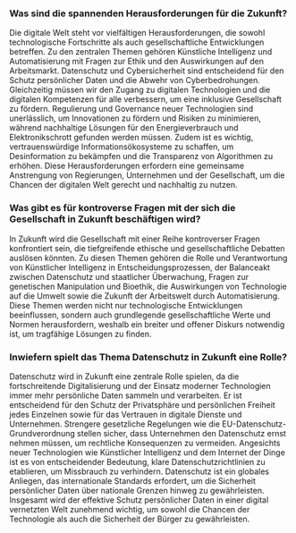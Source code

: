 ### Was sind die spannenden Herausforderungen für die Zukunft?

Die digitale Welt steht vor vielfältigen Herausforderungen, die sowohl technologische Fortschritte als auch gesellschaftliche Entwicklungen betreffen. Zu den zentralen Themen gehören Künstliche Intelligenz und Automatisierung mit Fragen zur Ethik und den Auswirkungen auf den Arbeitsmarkt. Datenschutz und Cybersicherheit sind entscheidend für den Schutz persönlicher Daten und die Abwehr von Cyberbedrohungen. Gleichzeitig müssen wir den Zugang zu digitalen Technologien und die digitalen Kompetenzen für alle verbessern, um eine inklusive Gesellschaft zu fördern. Regulierung und Governance neuer Technologien sind unerlässlich, um Innovationen zu fördern und Risiken zu minimieren, während nachhaltige Lösungen für den Energieverbrauch und Elektronikschrott gefunden werden müssen. Zudem ist es wichtig, vertrauenswürdige Informationsökosysteme zu schaffen, um Desinformation zu bekämpfen und die Transparenz von Algorithmen zu erhöhen. Diese Herausforderungen erfordern eine gemeinsame Anstrengung von Regierungen, Unternehmen und der Gesellschaft, um die Chancen der digitalen Welt gerecht und nachhaltig zu nutzen.

### Was gibt es für kontroverse Fragen mit der sich die Gesellschaft in Zukunft beschäftigen wird?

In Zukunft wird die Gesellschaft mit einer Reihe kontroverser Fragen konfrontiert sein, die tiefgreifende ethische und gesellschaftliche Debatten auslösen könnten. Zu diesen Themen gehören die Rolle und Verantwortung von Künstlicher Intelligenz in Entscheidungsprozessen, der Balanceakt zwischen Datenschutz und staatlicher Überwachung, Fragen zur genetischen Manipulation und Bioethik, die Auswirkungen von Technologie auf die Umwelt sowie die Zukunft der Arbeitswelt durch Automatisierung. Diese Themen werden nicht nur technologische Entwicklungen beeinflussen, sondern auch grundlegende gesellschaftliche Werte und Normen herausfordern, weshalb ein breiter und offener Diskurs notwendig ist, um tragfähige Lösungen zu finden.

### Inwiefern spielt das Thema Datenschutz in Zukunft eine Rolle?

Datenschutz wird in Zukunft eine zentrale Rolle spielen, da die fortschreitende Digitalisierung und der Einsatz moderner Technologien immer mehr persönliche Daten sammeln und verarbeiten. Er ist entscheidend für den Schutz der Privatsphäre und persönlichen Freiheit jedes Einzelnen sowie für das Vertrauen in digitale Dienste und Unternehmen. Strengere gesetzliche Regelungen wie die EU-Datenschutz-Grundverordnung stellen sicher, dass Unternehmen den Datenschutz ernst nehmen müssen, um rechtliche Konsequenzen zu vermeiden. Angesichts neuer Technologien wie Künstlicher Intelligenz und dem Internet der Dinge ist es von entscheidender Bedeutung, klare Datenschutzrichtlinien zu etablieren, um Missbrauch zu verhindern. Datenschutz ist ein globales Anliegen, das internationale Standards erfordert, um die Sicherheit persönlicher Daten über nationale Grenzen hinweg zu gewährleisten. Insgesamt wird der effektive Schutz persönlicher Daten in einer digital vernetzten Welt zunehmend wichtig, um sowohl die Chancen der Technologie als auch die Sicherheit der Bürger zu gewährleisten.